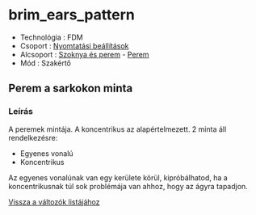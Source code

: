 # brim\_ears\_pattern

* Technológia : FDM
* Csoport : [Nyomtatási beállítások](../../konfig/print_settings.md)
* Alcsoport : [Szoknya és perem](../../konfig/print_settings.md#szoknya-es-perem) - [Perem](../../konfig/print_settings.md#perem)
* Mód : Szakértő

## Perem a sarkokon minta

### Leírás

A peremek mintája. A koncentrikus az alapértelmezett. 2 minta áll rendelkezésre:

* Egyenes vonalú
* Koncentrikus

Az egyenes vonalúnak van egy kerülete körül, kipróbálhatod, ha a koncentrikusnak túl sok problémája van ahhoz, hogy az ágyra tapadjon.

[Vissza a változók listájához](./)

